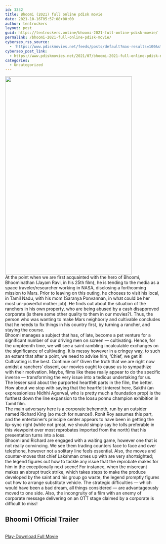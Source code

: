 ```yaml
---
id: 3332
title: Bhoomi (2021) full online pdisk movie
date: 2021-10-16T05:57:08+00:00
author: tentrockers
layout: post
guid: https://tentrockers.online/bhoomi-2021-full-online-pdisk-movie/
permalink: /bhoomi-2021-full-online-pdisk-movie/
cyberseo_rss_source:
  - 'https://www.pdiskmovies.net/feeds/posts/default?max-results=100&start-index=1101'
cyberseo_post_link:
  - https://www.pdiskmovies.net/2021/07/bhoomi-2021-full-online-pdisk-movie.html
categories:
  - Uncategorized
---
```

<div class="separator">
  <a href="https://1.bp.blogspot.com/-l8h90oKyG50/YP7ktfeW_hI/AAAAAAAAZzA/KEqPnFxBOcw8FnQtRrR5Bn04HDJUwaCGACLcBGAsYHQ/s1024/Bhoomi%2B%25282021%2529%2Bfull%2Bonline%2Bpdisk%2Bmovie.jpg" imageanchor="1"><img loading="lazy" border="0" data-original-height="1024" data-original-width="655" height="640" src="https://1.bp.blogspot.com/-l8h90oKyG50/YP7ktfeW_hI/AAAAAAAAZzA/KEqPnFxBOcw8FnQtRrR5Bn04HDJUwaCGACLcBGAsYHQ/w410-h640/Bhoomi%2B%25282021%2529%2Bfull%2Bonline%2Bpdisk%2Bmovie.jpg" width="410" /></a>
</div>



<div>
  <div>
    <span>At the point when we are first acquainted with the hero of Bhoomi, Bhoominathan (Jayam Ravi, in his 25th film), he is tending to the media as a space traveler/researcher working in NASA, disclosing a forthcoming mission to Mars. Prior to leaving on this outing, he chooses to visit his local, in Tamil Nadu, with his mom (Saranya Ponvannan, in what could be her most un-powerful mother job). He finds out about the situation of the ranchers in his own property, who are being abused by a cash disapproved corporate (is there some other quality to them in our movies?). Thus, the person who was wanting to make Mars neighborly and cultivable concludes that he needs to fix things in his country first, by turning a rancher, and staying the course.&nbsp;</span>
  </div>
  
  <div>
    <span>Bhoomi manages a subject that has, of late, become a pet venture for a significant number of our driving men on screen — cultivating. Hence, for the umpteenth time, we will see a saint rambling incalculable exchanges on the significance of cultivating. It is messy however in a cringey way, to such an extent that after a point, we need to advise him, &#8216;Chief, we get it! Cultivating is the best. Continue on!&#8217; Given the truth that we are right now amidst a ranchers&#8217; dissent, our movies ought to cause us to sympathize with their motivation. Maybe, films like these really appear to do the specific inverse — transforming the very issue into a tedious undertaking for us.&nbsp;</span>
  </div>
  
  <div>
    <span>The lesser said about the purported heartfelt parts in the film, the better. How about we stop with saying that the heartfelt interest here, Sakthi (an expressionless Nidhhi Agerwal, who is pretty much a foundation prop) is the furthest down the line expansion to the loosu ponnu champion exhibition in Tamil film.&nbsp;</span>
  </div>
  
  <div>
    <span>The main adversary here is a corporate behemoth, run by an outsider named Richard King (so much for nuance!). Ronit Roy assumes this part, and the entertainer&#8217;s principle center appears to have been in getting the lip-sync right (while not great, we should simply say he tolls preferable in this viewpoint over most reprobates imported from the north) that his presentation turns into a loss.&nbsp;</span>
  </div>
  
  <div>
    <span>Bhoomi and Richard are engaged with a waiting game, however one that is not really convincing. We see them trading counters face to face and over telephone, however not a solitary line feels essential. Also, the moves and counter-moves that chief Lakshman cmes up with are very shortsighted; the legend figures out how to tackle any issue that the reprobate makes for him in the exceptionally next scene! For instance, when the miscreant makes an abrupt truck strike, which takes steps to make the produce developed by the saint and his group go waste, the legend promptly figures out how to arrange substitute vehicle. The strategic difficulties — which would have been a bad dream, all things considered — are advantageously moved to one side. Also, the incongruity of a film with an enemy of corporate message delivering on an OTT stage claimed by a corporate is difficult to miss!</span>
  </div>
</div>

## <span>Bhoomi l Official Trailer&nbsp;</span>

  
<a href="https://www.pdisk.net/share-video?videoid=nv2had0012n4" onclick="window.open('https://www.pdisk.net/share-video?videoid=nv2had0012n4'); return false;" target="popup" rel="noopener"><br /> Play-Download Full Movie<br /> </a>